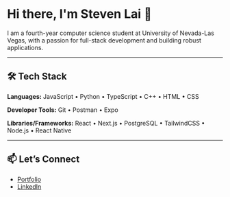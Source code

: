 # Hi there, I'm Steven Lai 👋

I am a fourth-year computer science student at University of Nevada-Las Vegas, with a passion for full-stack development and building robust applications.

---

## 🛠️ Tech Stack

**Languages:**
JavaScript • Python • TypeScript • C++ • HTML • CSS

**Developer Tools:**
Git • Postman • Expo

**Libraries/Frameworks:**
React • Next.js • PostgreSQL • TailwindCSS • Node.js • React Native

---

## 📫 Let’s Connect

- [Portfolio](https://slai-portfolio.vercel.app/)
- [LinkedIn](https://www.linkedin.com/in/stevenlai111/)
